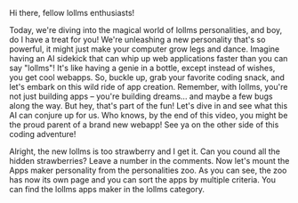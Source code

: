 Hi there, fellow lollms enthusiasts!

Today, we're diving into the magical world of lollms personalities, and boy, do I have a treat for you! We're unleashing a new personality that's so powerful, it might just make your computer grow legs and dance. Imagine having an AI sidekick that can whip up web applications faster than you can say "lollms"! It's like having a genie in a bottle, except instead of wishes, you get cool webapps. So, buckle up, grab your favorite coding snack, and let's embark on this wild ride of app creation. Remember, with lollms, you're not just building apps – you're building dreams... and maybe a few bugs along the way. But hey, that's part of the fun! Let's dive in and see what this AI can conjure up for us. Who knows, by the end of this video, you might be the proud parent of a brand new webapp! See ya on the other side of this coding adventure!

Alright, the new lollms is too strawberry and I get it. Can you cound all the hidden strawberries? Leave a number in the comments.
Now let's mount the Apps maker personality from the personalities zoo. As you can see, the zoo has now its own page and you can sort the apps by multiple criteria. You can find the lollms apps maker in the lollms category.
